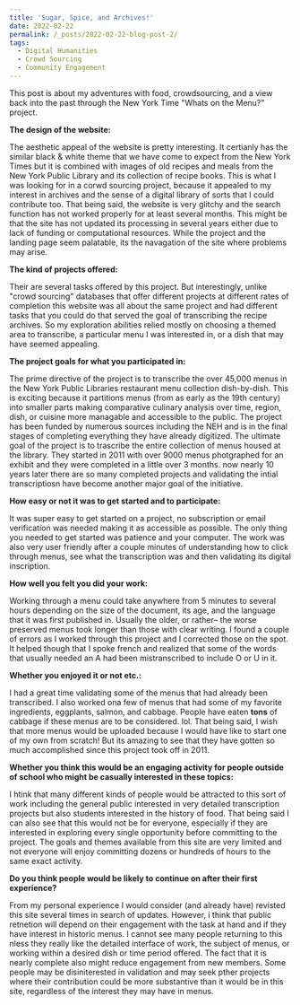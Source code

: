```yaml
---
title: 'Sugar, Spice, and Archives!'
date: 2022-02-22
permalink: /_posts/2022-02-22-blog-post-2/
tags:
  - Digital Humanities
  - Crowd Sourcing
  - Community Engagement
---
```


This post is about my adventures with food, crowdsourcing, and a view back into the past through the New York Time "Whats on the Menu?" project.

**The design of the website:**

The aesthetic appeal of the website is pretty interesting. It certianly has the similar black & white theme that we have come to expect from the New York Times but it is combined with images of old recipes and meals from the New York Public Library and its collection of recipe books. This is what I was looking for in a corwd sourcing project, because it appealed to my interest in archives and the sense of a digital library of sorts that I could contribute too. That being said, the website is very glitchy and the search function has not worked properly for at least several months. This might be that the site has not updated its processing in several years either due to lack of funding or computational resources. While the project and the landing page seem palatable, its the navagation of the site where problems may arise.  

**The kind of projects offered:**

Their are several tasks offered by this project. But interestingly, unlike "crowd sourcing" databases that offer different projects at different rates of completion this website was all about the same project and had different tasks that you could do that served the goal of transcribing the recipe archives. So my exploration abilities relied mostly on choosing a themed area to transcribe, a particular menu I was interested in, or a dish that may have seemed appealing.

**The project goals for what you participated in:**

The prime directive of the project is to transcribe the over 45,000 menus in the New York Public Libraries restaurant menu collection dish-by-dish. This is exciting because it partitions menus (from as early as the 19th century) into smaller parts making comparative culinary analysis over time, region, dish, or cuisine more managable and accessible to the public. The project has been funded by numerous sources including the NEH and is in the final stages of completing everything they have already digitized. The ultimate goal of the project is to trascribe the entire collection of menus housed at the library. They started in 2011 with over 9000 menus photgraphed for an exhibit and they were completed in a little over 3 months. now nearly 10 years later there are so many completed projects and validating the intial transcriptiosn have become another major goal of the initiative.  

**How easy or not it was to get started and to participate:**

It was super easy to get started on a project, no subscription or email verification was needed making it as accessible as possible. The only thing you needed to get started was patience and your computer. The work was also very user friendly after a couple minutes of understanding how to click through menus, see what the transcription was and then validating its digital inscription. 

**How well you felt you did your work:**

Working through a menu could take anywhere from 5 minutes to several hours depending on the size of the document, its age, and the language that it was first published in. Usually the older, or rather– the worse preserved menus took longer than those with clear writing. I found a couple of errors as I worked through this project and I corrected those on the spot. It helped though that I spoke french and realized that some of the words that usually needed an A had been mistranscribed to include O or U in it.

**Whether you enjoyed it or not etc.:**

I had a great time validating some of the menus that had already been transcribed. I also worked ona few of menus that had some of my favorite ingredients, eggplants, salmon, and cabbage. People have eaten **tons** of cabbage if these menus are to be considered. lol. That being said, I wish that more menus would be uploaded because I would have like to start one of my own from scratch! But its amazing to see that they have gotten so much accomplished since this project took off in 2011.

**Whether you think this would be an engaging activity for people outside of school who might be casually interested in these topics:**

I htink that many different kinds of people would be attracted to this sort of work including the general public interested in very detailed transcription projects but also students interested in the history of food. That being said I can also see that this would not be for everyone, especially if they are interested in exploring every single opportunity before committing to the project. The goals and themes available from this site are very limited and not everyone will enjoy committing dozens or hundreds of hours to the same exact activity. 

**Do you think people would be likely to continue on after their first experience?**

From my personal experience I would consider (and already have) revisted this site several times in search of updates. However, i think that public retnetion will depend on their engagement with the task at hand and if they have interest in historic menus. I cannot see many people returning to this nless they really like the detailed interface of work, the subject of menus, or working within a desired dish or time period offered. The fact that it is nearly complete also might reduce engagement from new members. Some people may be disiniterested in validation and may seek pther projects where their contribution could be more substantive than it would be in this site, regardless of the interest they may have in menus.

